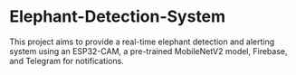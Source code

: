 # Elephant-Detection-System
This project aims to provide a real-time elephant detection and alerting system using an ESP32-CAM, a pre-trained MobileNetV2 model, Firebase, and Telegram for notifications. 
